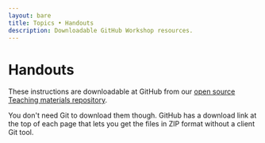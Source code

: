 ```yaml
---
layout: bare
title: Topics • Handouts
description: Downloadable GitHub Workshop resources.
---
```


# Handouts
These instructions are downloadable at GitHub from our [open source Teaching materials repository](http://github.com/github/teach.github.com).

You don't need Git to download them though. GitHub has a download link at the top of each page that lets you get the files in ZIP format without a client Git tool.
